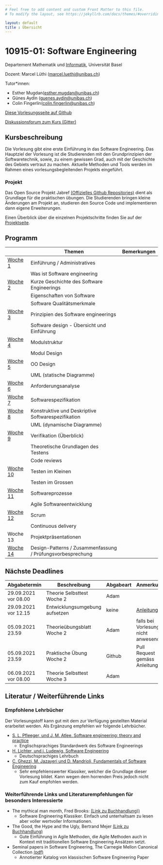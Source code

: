 ```yaml
---
# Feel free to add content and custom Front Matter to this file.
# To modify the layout, see https://jekyllrb.com/docs/themes/#overriding-theme-defaults

layout: default
title : Übersicht
---
```


# 10915-01: Software Engineering

Departement Mathematik und [Informatik](http://informatik.unibas.ch/), Universität Basel


Dozent: Marcel Lüthi (<marcel.luethi@unibas.ch>)

Tutor*innen:

* Esther Mugdan(<esther.mugdan@unibas.ch>)
* Günes Aydin (<guenes.aydin@unibas.ch>)
* Colin Fingerlin(<colin.fingerlin@unibas.ch>)

[Diese Vorlesungsseite auf Github](https://github.com/unibas-marcelluethi/software-engineering)

[Diskussionsforum zum Kurs (Gitter)]([https://gitter.im/unibas-software-engineering/software-engineering-hs21?utm_source=share-link&utm_medium=link&utm_campaign=share-link])


## Kursbeschreibung

Die Vorlesung gibt eine erste Einführung in das Software Engineering.
Das Hauptziel der Vorlesung ist die Studierenden mit den Grundprinzipien der Softwaretechnik, sowie, zu einem gewissen Grad, auch mit der Geschichte des Gebiets vertraut zu machen.
Aktuelle Methoden und Tools werden im Rahmen eines vorlesungsbegleitenden Projekts eingeführt.

### Projekt

Das Open Source Projekt Jabref [(Offizielles Github Repositories)](https://github.com/jabref/jabref) dient als Grundlage für die praktischen
übungen. Die Studierenden bringen kleine Änderungen am Projekt an, studieren den Source Code und implementieren dann eigene Erweiterungen.

Einen Überblick über die einzelnen Projektschritte finden Sie auf der [Projektseite](project/project-summary.html).

## Programm

|  | Themen | Bemerkungen |
|------| ----- | --------- |
|[Woche 1](week1/index) | Einführung / Administratives  | |
|    | Was ist Software engineering  | |
|[Woche 2](week2/index) | Kurze Geschichte des Software Engineerings  | |
|    | Eigenschaften von Software ||
|    |  Software Qualitätsmerkmale | |
|[Woche 3](week3/index) | Prinzipien des Software engineerings   | |
|    | Software design - Übersicht und Einführung |  |
|[Woche 4](underconstruction) | Modulstruktur  | |
|    | Modul Design  | |
|[Woche 5](underconstruction) | OO Design | |
|    | UML (statische Diagramme)  | |
|[Woche 6](underconstruction)   | Anforderungsanalyse   | |
|[Woche 7](underconstruction) | Softwarespezifikation  |  |
|[Woche 8](underconstruction) | Konstruktive und Deskriptive Softwarespezifikation  |  |
|    | UML (dynamische Diagramme)  | |
|[Woche 9](underconstruction) | Verifikation (Überblick)  | |
|    | Theoretische Grundlagen des Testens| |
|    | Code reviews | |
| [Woche 10](underconstruction) | Testen im Kleinen   | |
|| Testen im Grossen ||
| [Woche 11](underconstruction)    | Softwareprozesse | |
|             | Agile Softwareentwicklung   | |
| [Woche 12](underconstruction)| Scrum  | |
|         | Continuous delivery | |
| Woche 13 | Projektpräsentationen | |
| [Woche 14](underconstruction)     | Design-Patterns / Zusammenfassung / Prüfungsvorbesprechung |  |

## Nächste Deadlines

| Abgabetermin | Beschreibung | Abgabeart | Anmerkung |
| ------------ | ------------ | ---- | ------- |
| 29.09.2021 vor 08.00  | Theorie Selbsttest Woche 2  | Adam  | |
| 29.09.2021 vor 12.15  | Entwicklungsumgebung aufsetzen | keine | [Anleitung](week1/exercises/jabref-setup.html)
| 05.09.2021 23.59 | Theorieübungsblatt Woche 2 | Adam | falls bei Vorlesung nicht anwesend |
| 05.09.2021 23.59 | Praktische Übung Woche 2 | Github | Pull Request gemäss Anleitung|
| 06.09.2021 vor 08.00  | Theorie Selbsttest Woche 3  | Adam  | |


## Literatur / Weiterführende Links

### Empfohlene Lehrbücher

Der Vorlesungstoff kann gut mit dem zur Verfügung gestellten Material erarbeitet werden.
Als Ergänzung empfehlen wir folgende Lehrbücher.


* [S. L. Pfleeger, und J. M. Atlee. Software engineering: theory and practice](https://www.pearson.com/us/higher-education/program/Pfleeger-Pfleeger-Software-Engineering-4-4th-Edition/PGM58925.html)
    * Englischsprachiges Standardwerk des Software Engineerings
* [H. Lichter, und j. Ludewig, Software Engineering](https://www.swc.rwth-aachen.de/se_buch/zweiteAuflage/)
    * Deutschsprachiges Lehrbuch
* [C. Ghezzi, M. Jazayeri und D. Mandrioli, Fundamentals of Software Engineering](https://www.pearson.com/us/higher-education/program/Ghezzi-Fundamentals-of-Software-Engineering-2nd-Edition/PGM13112.html)
    * Sehr empfehlenswerter Klassiker, welcher die Grundlage dieser Vorlesung bildet. Kann wegen dem horrenden Preis jedoch nicht zum Kauf empfohlen werden.


### Weiterführende Links und Literaturempfehlungen für besonders Interessierte

* The mythical man month, Fred Brooks: [(Link zu Buchhandlung))](https://www.orellfuessli.ch/shop/home/artikeldetails/ID27907949.html)
    * Software Engineering Klassiker. Einfach und unterhaltsam zu lesen aber voller wertvoller Informationen.
* The Good, the Hype and the Ugly, Bertrand Mejer [(Link zu Buchhandlung)](https://www.orellfuessli.ch/shop/home/artikeldetails/ID38663616.html)
    * Gute Einführung in Agile Methoden, die Agile Methoden auch in Kontext mit traditionellen Software Engineering Ansätzen setzt.
* Seminal papers in Software Engineering, The Carnegie Mellon Canonical Collection [(pdf)](http://reports-archive.adm.cs.cmu.edu/anon/isr2015/CMU-ISR-15-107.pdf)
    * Annotierter Katalog von klassischen Software Engineering Paper

